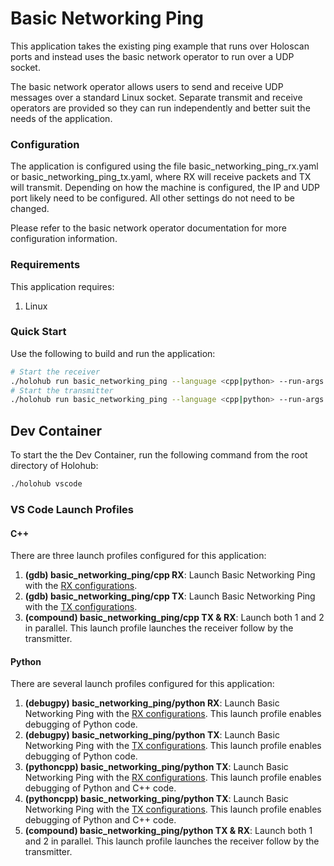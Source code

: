 # Basic Networking Ping

This application takes the existing ping example that runs over Holoscan ports and instead uses the basic
network operator to run over a UDP socket.

The basic network operator allows users to send and receive UDP messages over a standard Linux socket.
Separate transmit and receive operators are provided so they can run independently and better suit
the needs of the application.

### Configuration

The application is configured using the file basic_networking_ping_rx.yaml or basic_networking_ping_tx.yaml,
where RX will receive packets and TX will transmit. Depending on how the machine is configured, the IP and
UDP port likely need to be configured. All other settings do not need to be changed.

Please refer to the basic network operator documentation for more configuration information.

### Requirements

This application requires:
1. Linux

### Quick Start

Use the following to build and run the application:

```bash
# Start the receiver
./holohub run basic_networking_ping --language <cpp|python> --run-args basic_networking_ping_rx.yaml
# Start the transmitter
./holohub run basic_networking_ping --language <cpp|python> --run-args basic_networking_ping_tx.yaml
```


## Dev Container

To start the the Dev Container, run the following command from the root directory of Holohub:

```bash
./holohub vscode
```

### VS Code Launch Profiles

#### C++

There are three launch profiles configured for this application:

1. **(gdb) basic_networking_ping/cpp RX**: Launch Basic Networking Ping with the [RX configurations](basic_networking_ping_rx.yaml).
2. **(gdb) basic_networking_ping/cpp TX**: Launch Basic Networking Ping with the [TX configurations](basic_networking_ping_tx.yaml).
3. **(compound) basic_networking_ping/cpp TX & RX**: Launch both 1 and 2 in parallel.
   This launch profile launches the receiver follow by the transmitter.

#### Python

There are several launch profiles configured for this application:

1. **(debugpy) basic_networking_ping/python RX**: Launch Basic Networking Ping with the [RX configurations](basic_networking_ping_rx.yaml).
   This launch profile enables debugging of Python code.
2. **(debugpy) basic_networking_ping/python TX**: Launch Basic Networking Ping with the [TX configurations](basic_networking_ping_tx.yaml).
   This launch profile enables debugging of Python code.
3. **(pythoncpp) basic_networking_ping/python TX**: Launch Basic Networking Ping with the [RX configurations](basic_networking_ping_rx.yaml).
   This launch profile enables debugging of Python and C++ code.
4. **(pythoncpp) basic_networking_ping/python TX**: Launch Basic Networking Ping with the [TX configurations](basic_networking_ping_tx.yaml).
   This launch profile enables debugging of Python and C++ code.
5. **(compound) basic_networking_ping/python TX & RX**: Launch both 1 and 2 in parallel.
   This launch profile launches the receiver follow by the transmitter.
